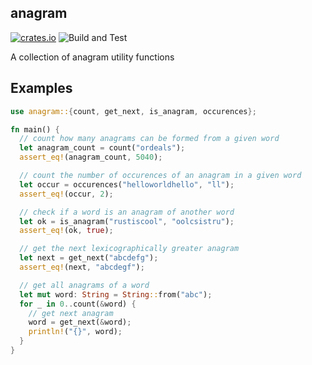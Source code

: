## anagram

[![crates.io](https://shields.io/crates/v/anagram.svg)](https://crates.io/crates/anagram)
![Build and Test](https://github.com/terror/anagram/actions/workflows/rust.yml/badge.svg)

A collection of anagram utility functions

## Examples

```rust
use anagram::{count, get_next, is_anagram, occurences};

fn main() {
  // count how many anagrams can be formed from a given word
  let anagram_count = count("ordeals");
  assert_eq!(anagram_count, 5040);

  // count the number of occurences of an anagram in a given word
  let occur = occurences("helloworldhello", "ll");
  assert_eq!(occur, 2);

  // check if a word is an anagram of another word
  let ok = is_anagram("rustiscool", "oolcsistru");
  assert_eq!(ok, true);

  // get the next lexicographically greater anagram
  let next = get_next("abcdefg");
  assert_eq!(next, "abcdegf");

  // get all anagrams of a word
  let mut word: String = String::from("abc");
  for _ in 0..count(&word) {
    // get next anagram
    word = get_next(&word);
    println!("{}", word);
  }
}
```
